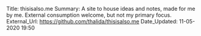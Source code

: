 Title: thisisalso.me
Summary: A site to house ideas and notes, made for me by me. External consumption welcome, but not my primary focus.
External_Url: https://github.com/thalida/thisisalso.me
Date_Updated: 11-05-2020 19:50
